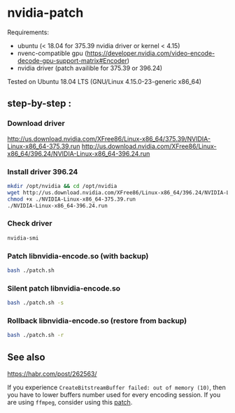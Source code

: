 # nvidia-patch


Requirements:
- ubuntu (< 18.04 for 375.39 nvidia driver or kernel < 4.15)
- nvenc-compatible gpu (https://developer.nvidia.com/video-encode-decode-gpu-support-matrix#Encoder)
- nvidia driver (patch availible for 375.39 or 396.24)


Tested on Ubuntu 18.04 LTS (GNU/Linux 4.15.0-23-generic x86_64)

## step-by-step :

### Download driver
http://us.download.nvidia.com/XFree86/Linux-x86_64/375.39/NVIDIA-Linux-x86_64-375.39.run
http://us.download.nvidia.com/XFree86/Linux-x86_64/396.24/NVIDIA-Linux-x86_64-396.24.run

### Install driver 396.24
```bash
mkdir /opt/nvidia && cd /opt/nvidia
wget http://us.download.nvidia.com/XFree86/Linux-x86_64/396.24/NVIDIA-Linux-x86_64-396.24.run
chmod +x ./NVIDIA-Linux-x86_64-375.39.run
./NVIDIA-Linux-x86_64-396.24.run
```

### Check driver
```bash
nvidia-smi
```

### Patch libnvidia-encode.so (with backup)
```bash
bash ./patch.sh
```

### Silent patch libnvidia-encode.so
```bash
bash ./patch.sh -s
```

### Rollback libnvidia-encode.so (restore from backup)
```bash
bash ./patch.sh -r
```

## See also

https://habr.com/post/262563/

If you experience `CreateBitstreamBuffer failed: out of memory (10)`, then you have to lower buffers number used for every encoding session. If you are using `ffmpeg`, consider using this [patch](https://gist.github.com/Snawoot/70ae403716c698cb86ab015626d72bd4).




